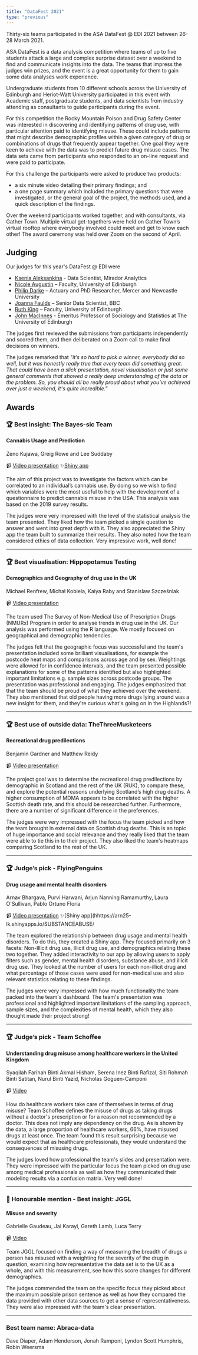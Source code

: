 ```yaml
---
title: "DataFest 2021"
type: "previous"
---
```


Thirty-six teams participated in the ASA DataFest @ EDI 2021 between 26-28 March 2021. 

ASA DataFest is a data analysis competition where teams of up to five students attack a large and complex surprise dataset over a weekend to find and communicate insights into the data. The teams that impress the judges win prizes, and the event is a great opportunity for them to gain some data analyses work experience. 

Undergraduate students from 10 different schools across the University of Edinburgh and Heriot-Watt University participated in this event with Academic staff, postgraduate students, and data scientists from industry attending as consultants to guide participants during the event.

For this competition the Rocky Mountain Poison and Drug Safety Center was interested in discovering and identifying patterns of drug use, with particular attention paid to identifying misuse. These could include patterns that might describe demographic profiles within a given category of drug or combinations of drugs that frequently appear together. One goal they were keen to achieve with the data was to predict future drug misuse cases. The data sets came from participants who responded to an on-line request and were paid to participate.

For this challenge the participants were asked to produce two products:

- a six minute video detailing their primary findings; and
- a one page summary which included the primary questions that were investigated, or the general goal of the project, the methods used, and a quick description of the findings.

Over the weekend participants worked together, and with consultants, via Gather Town. Multiple virtual get-togethers were held on Gather Town’s virtual rooftop where everybody involved could meet and get to know each other! The award ceremony was held over Zoom on the second of April.

## Judging

Our judges for this year's DataFest @ EDI were

- [Ksenia Aleksankina](https://www.linkedin.com/in/ksenia-aleksankina-62816980/) - Data Scientist, Mirador Analytics
-	[Nicole Augustin](https://www.maths.ed.ac.uk/school-of-mathematics/people/a-z?person=822) – Faculty, University of Edinburgh
-	[Philip Darke](https://philipdarke.com/) – Actuary and PhD Researcher, Mercer and Newcastle University
-	[Joanna Faulds](https://www.linkedin.com/in/joanna-faulds/?originalSubdomain=uk) – Senior Data Scientist, BBC
-	[Ruth King](https://www.maths.ed.ac.uk/~rking33/) – Faculty, University of Edinburgh
- [John MacInnes](http://www.sps.ed.ac.uk/q-step/about_us/people/macinnes_john) - Emeritus Professor of Sociology and Statistics at The University of Edinburgh

The judges first reviewed the submissions from participants independently and scored them, and then deliberated on a Zoom call to make final decisions on winners. 

The judges remarked that *"it’s so hard to pick a winner, everybody did so well, but it was honestly really true that every team did something great. That could have been a slick presentation, novel visualisation or just some general comments that showed a really deep understanding of the data or the problem. So, you should all be really proud about what you've achieved over just a weekend, it's quite incredible."*

## Awards

### 🏆 Best insight: The Bayes-sic Team

#### Cannabis Usage and Prediction

Zeno Kujawa, Greig Rowe and Lee Suddaby

📹 [Video presentation](https://youtu.be/SNg1bt5mbmQ)
✨[Shiny app](https://zenomk.shinyapps.io/datafest-Bayes-sic-Team/)

The aim of this project was to investigate the factors which can be correlated to an individual’s cannabis use. By doing so we wish to find which variables were the most useful to help with the development of a questionnaire to predict cannabis misuse in the USA. This analysis was based on the 2019 survey results.

The judges were very impressed with the level of the statistical analysis the team presented. They liked how the team picked a single question to answer and went into great depth with it. They also appreciated the Shiny app the team built to summarize their results. They also noted how the team considered ethics of data collection. Very impressive work, well done!

---

### 🏆 Best visualisation: Hippopotamus Testing 

#### Demographics and Geography of drug use in the UK

Michael Renfrew, Michał Kobiela, Kaiya Raby and Stanislaw Szcześniak

📹 [Video presentation](https://youtu.be/HuRpnGwY7i8)

The team used The Survey of Non-Medical Use of Prescription Drugs (NMURx) Program in order to analyse trends in drug use in the UK. Our analysis was performed using the R language. We mostly focused on geographical and demographic tendencies.

The judges felt that the geographic focus was successful and the team's presentation included some brilliant visualisations, for example the postcode heat maps and comparisons across age and by sex. Weightings were allowed for in confidence intervals, and the team presented possible explanations for some of the patterns identified but also highlighted important limitations e.g. sample sizes across postcode groups. The presentation was professional and engaging. The judges emphasized that that the team should be proud of what they achieved over the weekend. They also mentioned that old people having more drugs lying around was a new insight for them, and they're curious what's going on in the Highlands?!

---

### 🏆 Best use of outside data: TheThreeMusketeers 

#### Recreational drug predilections

Benjamin Gardner and Matthew Reidy

📹 [Video presentation](https://youtu.be/z3ckbEKqBb4)

The project goal was to determine the recreational drug predilections by demographic in Scotland and the rest of the UK (RUK), to compare these, and explore the potential reasons underlying Scotland’s high drug deaths. A higher consumption of MDMA appears to be correlated with the higher Scottish death rate, and this should be researched further. Furthermore, there are a number of significant difference in the preferences.

The judges were very impressed with the focus the team picked and how the team brought in external data on Scottish drug deaths. This is an topic of huge importance and social relevance and they really liked that the team were able to tie this in to their project. They also liked the team's heatmaps comparing Scotland to the rest of the UK.

---

### 🏆 Judge’s pick - FlyingPenguins 	

#### Drug usage and mental health disorders

Arnav Bhargava, Purvi Harwani, Arjun Nanning Ramamurthy, Laura O'Sullivan, Pablo Ortuno Floria 

📹 [Video presentation](https://youtu.be/ggEPFIDUZKU)
✨[Shiny app](hhttps://arn25-lk.shinyapps.io/SUBSTANCEABUSE/

The team explored the relationship between drug usage and mental health disorders. To do this, they created a Shiny app. They focused primarily on 3 facets: Non-Illicit drug use, Illicit drug use, and demographics relating these two together. They added interactivity to our app by allowing users to apply filters such as gender, mental health disorders, substance abuse, and illicit drug use. They looked at the number of users for each non-illicit drug and what percentage of those cases were used for non-medical use and also relevant statistics relating to these findings.

The judges were very impressed with how much functionality the team packed into the team's dashboard. The team's presentation was professional and highlighted important limitations of the sampling approach, sample sizes, and the complexities of mental health, which they also thought made their project strong!

---

### 🏆 Judge’s pick - Team Schoffee	

#### Understanding drug misuse among healthcare workers in the United Kingdom

Syaqilah Farihah Binti Akmal Hisham, Serena Inez Binti Rafizal, Siti Rohmah Binti Satitan, Nurul Binti Yazid, Nicholas Goguen-Camponi

📹 [Video](https://youtu.be/tq9Qy473ZuY)

How do healthcare workers take care of themselves in terms of drug misuse? Team Schoffee defines the misuse of drugs as taking drugs without a doctor's prescription or for a reason not recommended by a doctor. This does not imply any dependency on the drug. As is shown by the data, a large proportion of healthcare workers, 66%, have misused drugs at least once. The team found this result surprising because we would expect that as healthcare professionals, they would understand the consequences of misusing drugs.

The judges loved how professional the team's slides and presentation were. They were impressed with the particular focus the team picked on drug use among medical professionals as well as how they communicated their modeling results via a confusion matrix. Very well done!

---

### 🏅 Honourable mention - Best insight: JGGL

#### Misuse and severity

Gabrielle Gaudeau, Jai Karayi, Gareth Lamb, Luca Terry

📹 [Video](https://youtu.be/ZZAiNT8xbFc)

Team JGGL focused on finding a way of measuring the breadth of drugs a person has misused with a weighting for the severity of the drug in question, examining how representative the data set is to the UK as a whole, and with this measurement, see how this score changes for different demographics.

The judges commended the team on the specific focus they picked about the maximum possible prison sentence as well as how they compared the data provided with other data sources to get a sense of representativeness. They were also impressed with the team's clear presentation.

---

### Best team name: Abraca-data

Dave Diaper, Adam Henderson, Jonah Ramponi, Lyndon Scott Humphris, Robin Weersma
